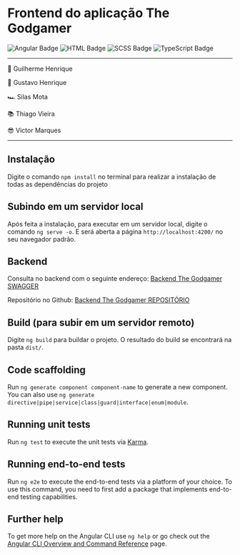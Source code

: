# Frontend do aplicação The Godgamer

![Angular Badge](https://img.shields.io/badge/Angular-13-red?style=flat-square&logo=angular&logoColor=white)
![HTML Badge](https://img.shields.io/badge/HTML5-orange?style=flat-square&logo=html5&logoColor=white)
![SCSS Badge](https://img.shields.io/badge/CSS3-blue?style=flat-square&logo=css3&logoColor=white)
![TypeScript Badge](https://img.shields.io/badge/TypeScript-blue?style=flat-square&logo=typescript&logoColor=white)

___

🎩 Guilherme Henrique

🔱 Gustavo Henrique

🏎️ Silas Mota

📚 Thiago Vieira

😎 Victor Marques

___

## Instalação

Digite o comando `npm install` no terminal para realizar a instalação de todas as dependências do projeto

## Subindo em um servidor local

Após feita a instalação, para executar em um servidor local, digite o comando `ng serve -o`. E será aberta a página `http://localhost:4200/` no seu navegador padrão.

## Backend

Consulta no backend com o seguinte endereço: [Backend The Godgamer SWAGGER](http://162.214.113.100:8080/swagger-ui.html#/)

Repositório no Github: [Backend The Godgamer REPOSITÓRIO](https://github.com/silas-sousa/godgamer)

## Build (para subir em um servidor remoto)

Digite `ng build` para buildar o projeto. O resultado do build se encontrará na pasta `dist/`.

## Code scaffolding

Run `ng generate component component-name` to generate a new component. You can also use `ng generate directive|pipe|service|class|guard|interface|enum|module`.

## Running unit tests

Run `ng test` to execute the unit tests via [Karma](https://karma-runner.github.io).

## Running end-to-end tests

Run `ng e2e` to execute the end-to-end tests via a platform of your choice. To use this command, you need to first add a package that implements end-to-end testing capabilities.

## Further help

To get more help on the Angular CLI use `ng help` or go check out the [Angular CLI Overview and Command Reference](https://angular.io/cli) page.
